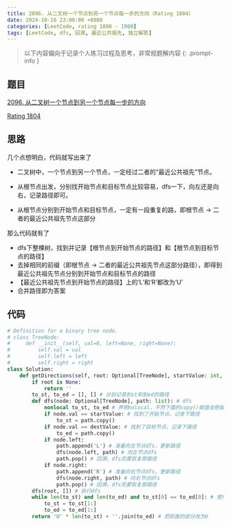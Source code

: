 ```yaml
---
title: 2096. 从二叉树一个节点到另一个节点每一步的方向（Rating 1804）
date: 2024-10-16 23:00:00 +0800
categories: [LeetCode, rating 1800 - 1900]
tags: [LeetCode, dfs, 回溯, 最近公共祖先, 独立解答]
---
```


> 以下内容偏向于记录个人练习过程及思考，非常规题解内容
{: .prompt-info }

## 题目

[2096. 从二叉树一个节点到另一个节点每一步的方向](https://leetcode.cn/problems/step-by-step-directions-from-a-binary-tree-node-to-another)

[Rating 1804](https://zerotrac.github.io/leetcode_problem_rating/#/)

## 思路

几个点想明白，代码就写出来了

- 二叉树中，一个节点到另一个节点，一定经过二者的“最近公共祖先”节点。

- 从根节点出发，分别找开始节点和目标节点比较容易，dfs一下，向左还是向右，记录路径即可。

- 从根节点分别到开始节点和目标节点，一定有一段重复的路，即根节点 -> 二者的最近公共祖先节点这部分

那么代码就有了

- dfs下整棵树，找到并记录【根节点到开始节点的路径】和【根节点到目标节点的路径】
- 去掉相同的前缀（即根节点 -> 二者的最近公共祖先节点这部分路径），即得到最近公共祖先节点分别到开始节点和目标节点的路径
- 【最近公共祖先节点到开始节点的路径】上的‘L’和‘R’都改为‘U’
- 合并路径即为答案

## 代码

```python
# Definition for a binary tree node.
# class TreeNode:
#     def __init__(self, val=0, left=None, right=None):
#         self.val = val
#         self.left = left
#         self.right = right
class Solution:
    def getDirections(self, root: Optional[TreeNode], startValue: int, destValue: int) -> str:
        if root is None:
            return ''
        to_st, to_ed = [], [] # 分别记录到st和到ed的路径
        def dfs(node: Optional[TreeNode], path: list): # dfs
            nonlocal to_st, to_ed # 声明nolocal，不然下面的copy()赋值会把赋值对象当成局部变量
            if node.val == startValue: # 找到了开始节点，记录下路径
                to_st = path.copy()
            if node.val == destValue: # 找到了目标节点，记录下路径
                to_ed = path.copy()
            if node.left:
                path.append('L') # 准备向左节点dfs，更新路径
                dfs(node.left, path) # 向左节点dfs
                path.pop() # 回溯，dfs完要恢复原路径
            if node.right:
                path.append('R') # 准备向右节点dfs，更新路径
                dfs(node.right, path) # 向右节点dfs
                path.pop() # 回溯，dfs完要恢复原路径
        dfs(root, []) # 执行dfs
        while len(to_st) and len(to_ed) and to_st[0] == to_ed[0]: # 使用python切片特性，去除公共前缀
            to_st = to_st[1:]
            to_ed = to_ed[1:]
        return 'U' * len(to_st) + ''.join(to_ed) # 把前面的部分改为U
```